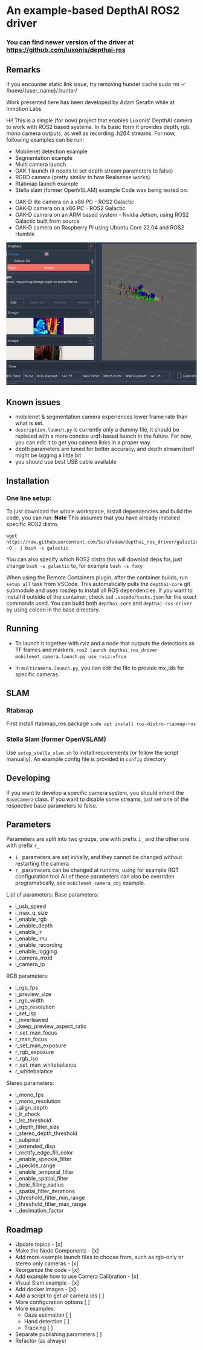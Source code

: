 # An example-based DepthAI ROS2 driver

### You can find newer version of the driver at https://github.com/luxonis/depthai-ros

## Remarks
if you encounter static link issue, try removing hunder cache
sudo rm -r /home/{user_name}/.hunter/

Work presented here has been developed by Adam Serafin while at Inmotion Labs

Hi! This is a simple (for now) project that enables Luxonis' DepthAI camera to work with ROS2 based systems.
In its basic form it provides depth, rgb, mono camera outputs, as well as recording .h264 streams.
For now, following examples can be run:
* Mobilenet detection example
* Segmentation example
* Multi camera launch 
* OAK 1 launch (it needs to set depth stream parameters to false)
* RGBD camera (pretty similar to how Realsense works)
* Rtabmap launch example
* Stella slam (former OpenVSLAM) example
Code was being tested on:
 - OAK-D lite camera on a x86 PC - ROS2 Galactic
 - OAK-D camera on a x86 PC - ROS2 Galactic
 - OAK-D camera on an ARM based system - Nvidia Jetson, using ROS2 Galactic built from source
 - OAK-D camera on Raspberry Pi using Ubuntu Core 22.04 and ROS2 Humble

![](docs/example.gif)

## Known issues
- mobilenet & segmentation camera experiences lower frame rate than what is set.
- `description.launch.py` is currently only a dummy file, it should be replaced with a more concise urdf-based launch in the future. For now, you can edit it to get you camera links in a proper way.
- depth parameters are tuned for better accuracy, and depth stream itself might be lagging a little bit
- you should use best USB cable available

## Installation

### One line setup:
To just download the whole workspace, install dependencies and build the code, you can run:
**Note** This assumes that you have already installed specific ROS2 distro.
```
wget https://raw.githubusercontent.com/Serafadam/depthai_ros_driver/galactic/get_full_workspace.sh -O - | bash -s galactic
```

You can also specify which ROS2 distro this will downlad deps for, just change `bash -s galactic` to, for example `bash -s foxy`

When using the Remote Containers plugin, after the container builds, run `setup all` task from VSCode. This automatically pulls the `depthai-core` git submodule and uses rosdep to install all ROS dependencies.
If you want to install it outside of the container, check out `.vscode/tasks.json` for the exact commands used. You can build both `depthai-core` and `depthai-ros-driver` by using colcon in the base directory.
## Running
* To launch it together with rviz and a node that outputs the detections as TF frames and markers, `ros2 launch depthai_ros_driver mobilenet_camera.launch.py use_rviz:=True`

* In `multicamera.launch.py`, you can edit the file to provide mx_ids for specific cameras.
## SLAM
### Rtabmap
First install rtabmap_ros package `sudo apt install ros-distro-rtabmap-ros`
### Stella Slam (former OpenVSLAM)
Use `setup_stella_slam.sh` to install requirements (or follow the script manually). An example config file is provided in `config` directory

## Developing
If you want to develop a specific camera system, you should inherit the `BaseCamera` class. If you want to disable some streams, just set one of the respective base parameters to false.

## Parameters
Parameters are split into two groups, one with prefix `i_` and the other one with prefix `r_`
* `i_` parameters are set initially, and they cannot be changed without restarting the camera
* `r_` parameters can be changed at runtime, using for example RQT configuration tool
All of these parameters can also be overriden programatically, see `mobilenet_camera_obj` example.

List of parameters:
Base parameters:
 * i_usb_speed
 * i_max_q_size
 * i_enable_rgb
 * i_enable_depth
 * i_enable_lr
 * i_enable_imu
 * i_enable_recording
 * i_enable_logging
 * i_camera_mxid
 * i_camera_ip

RGB parameters:
* i_rgb_fps 
* i_preview_size 
* i_rgb_width
* i_rgb_resolution
* i_set_isp
* i_inverleaved 
* i_keep_preview_aspect_ratio
* r_set_man_focus
* r_man_focus
* r_set_man_exposure
* r_rgb_exposure
* r_rgb_iso
* r_set_man_whitebalance
* r_whitebalance

Stereo parameters:
* i_mono_fps
* i_mono_resolution
* i_align_depth
* i_lr_check
* i_lrc_threshold
* i_depth_filter_size
* i_stereo_depth_threshold
* i_subpixel
* i_extended_disp
* i_rectify_edge_fill_color
* i_enable_speckle_filter
* i_speckle_range
* i_enable_temporal_filter
* i_enable_spatial_filter
* i_hole_filling_radius
* i_spatial_filter_iterations
* i_threshold_filter_min_range
* i_threshold_filter_max_range
* i_decimation_factor


## Roadmap
 - Update topics - [x]
 - Make the Node Components - [x]
 - Add more example launch files to choose from, such as rgb-only or stereo only cameras - [x]
 - Reorganize the code - [x]
 - Add example how to use Camera Calibration - [x]
 - Visual Slam example - [x]
 - Add docker images - [x]
 - Add a script to get all camera ids [ ]
 - More configuration options [ ]
 - More examples:
   - Gaze estimation [ ]
   - Hand detection [ ]
   - Tracking [ ]
 - Separate publishing parameters [ ]
 - Refactor (as always)
